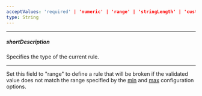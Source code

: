 ```yaml
---
acceptValues: 'required' | 'numeric' | 'range' | 'stringLength' | 'custom' | 'compare' | 'pattern' | 'email'
type: String
---
```

---
##### shortDescription
Specifies the type of the current rule.

---
Set this field to "range" to define a rule that will be broken if the validated value does not match the range specified by the [min](/api-reference/10%20UI%20Widgets/dxValidator/8%20Validation%20Rules/RangeRule/min.md '/Documentation/ApiReference/UI_Widgets/dxValidator/Validation_Rules/RangeRule/#min') and [max](/api-reference/10%20UI%20Widgets/dxValidator/8%20Validation%20Rules/RangeRule/max.md '/Documentation/ApiReference/UI_Widgets/dxValidator/Validation_Rules/RangeRule/#max') configuration options.